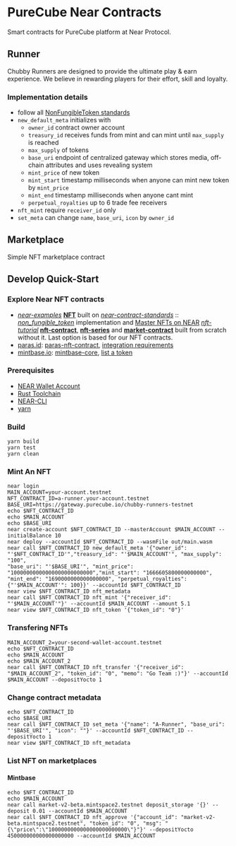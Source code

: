 # PureCube Near Contracts

Smart contracts for PureCube platform at Near Protocol.

## Runner

Chubby Runners are designed to provide the ultimate play & earn experience. We believe in rewarding players for their effort, skill and loyalty.

### Implementation details

* follow all [NonFungibleToken standards](https://nomicon.io/Standards/Tokens/NonFungibleToken/)
* `new_default_meta` initializes with
  * `owner_id` contract owner account
  * `treasury_id` receives funds from mint and can mint until `max_supply` is reached
  * `max_supply` of tokens
  * `base_uri` endpoint of centralized gateway which stores media, off-chain attributes and uses revealing system
  * `mint_price` of new token
  * `mint_start` timestamp milliseconds when anyone can mint new token by `mint_price`
  * `mint_end` timestamp milliseconds when anyone cant mint
  * `perpetual_royalties` up to 6 trade fee receivers
* `nft_mint` require `receiver_id` only
* `set_meta` can change `name`, `base_uri`, `icon` by `owner_id`

## Marketplace

Simple NFT marketplace contract

## Develop Quick-Start

### Explore Near NFT contracts
* *[near-examples](https://github.com/near-examples)* **[NFT](https://github.com/near-examples/NFT)** built on *[near-contract-standards](https://github.com/near/near-sdk-rs/tree/master/near-contract-standards)* :: *[non_fungible_token](https://github.com/near/near-sdk-rs/tree/master/near-contract-standards/src/non_fungible_token)* implementation and [Master NFTs on NEAR](https://docs.near.org/tutorials/nfts/introduction#) *[nft-tutorial](https://github.com/near-examples/nft-tutorial)* **[nft-contract](https://github.com/near-examples/nft-tutorial/tree/main/nft-contract)**, **[nft-series](https://github.com/near-examples/nft-tutorial/tree/main/nft-series)** and **[market-contract](https://github.com/near-examples/nft-tutorial/tree/main/market-contract)** built from scratch without it. Last option is based for our NFT contracts.
* [paras.id](https://paras.id): [paras-nft-contract](https://github.com/ParasHQ/paras-nft-contract), [integration requirements](https://docs.paras.id/nft-smart-contract-integration)
* [mintbase.io](https://mintbase.io): [mintbase-core](https://github.com/Mintbase/mintbase-core), [list a token](https://docs.mintbase.io/dev/smart-contracts/core-addresses/marketplace-2.0) 

### Prerequisites

* [NEAR Wallet Account](wallet.testnet.near.org)
* [Rust Toolchain](https://docs.near.org/develop/prerequisites)
* [NEAR-CLI](https://docs.near.org/tools/near-cli#setup)
* [yarn](https://classic.yarnpkg.com/en/docs/install#mac-stable)

### Build
```=bash
yarn build
yarn test
yarn clean
```

### Mint An NFT

```=bash
near login
MAIN_ACCOUNT=your-account.testnet
NFT_CONTRACT_ID=a-runner.your-account.testnet
BASE_URI=https://gateway.purecube.io/chubby-runners-testnet
echo $NFT_CONTRACT_ID
echo $MAIN_ACCOUNT
echo $BASE_URI
near create-account $NFT_CONTRACT_ID --masterAccount $MAIN_ACCOUNT --initialBalance 10
near deploy --accountId $NFT_CONTRACT_ID --wasmFile out/main.wasm
near call $NFT_CONTRACT_ID new_default_meta '{"owner_id": "'$NFT_CONTRACT_ID'","treasury_id": "'$MAIN_ACCOUNT'", "max_supply": "100", 
"base_uri": "'$BASE_URI'", "mint_price": "10000000000000000000000000","mint_start": "1666605800000000000", "mint_end": "1690000000000000000", "perpetual_royalties": {"'$MAIN_ACCOUNT'": 100}}' --accountId $NFT_CONTRACT_ID
near view $NFT_CONTRACT_ID nft_metadata
near call $NFT_CONTRACT_ID nft_mint '{"receiver_id": "'$MAIN_ACCOUNT'"}' --accountId $MAIN_ACCOUNT --amount 5.1
near view $NFT_CONTRACT_ID nft_token '{"token_id": "0"}'
```

### Transfering NFTs

```bash=
MAIN_ACCOUNT_2=your-second-wallet-account.testnet
echo $NFT_CONTRACT_ID
echo $MAIN_ACCOUNT
echo $MAIN_ACCOUNT_2
near call $NFT_CONTRACT_ID nft_transfer '{"receiver_id": "$MAIN_ACCOUNT_2", "token_id": "0", "memo": "Go Team :)"}' --accountId $MAIN_ACCOUNT --depositYocto 1
```

### Change contract metadata
```bash=
echo $NFT_CONTRACT_ID
echo $BASE_URI
near call $NFT_CONTRACT_ID set_meta '{"name": "A-Runner", "base_uri": "'$BASE_URI'", "icon": ""}' --accountId $NFT_CONTRACT_ID --depositYocto 1
near view $NFT_CONTRACT_ID nft_metadata
```

### List NFT on marketplaces

#### Mintbase
```
echo $NFT_CONTRACT_ID
echo $MAIN_ACCOUNT
near call market-v2-beta.mintspace2.testnet deposit_storage '{}' --deposit 0.01 --accountId $MAIN_ACCOUNT
near call $NFT_CONTRACT_ID nft_approve '{"account_id": "market-v2-beta.mintspace2.testnet", "token_id": "0", "msg": "{\"price\":\"1000000000000000000000000\"}"}' --depositYocto 450000000000000000000 --accountId $MAIN_ACCOUNT
```
